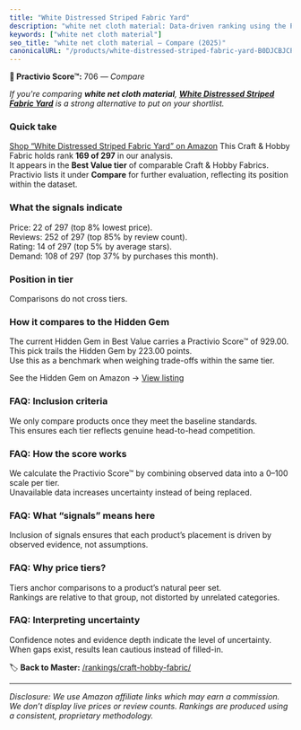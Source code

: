 ```yaml
---
title: "White Distressed Striped Fabric Yard"
description: "white net cloth material: Data-driven ranking using the Practivio Score™. Positioned by quality, value, demand, findability, momentum."
keywords: ["white net cloth material"]
seo_title: "white net cloth material — Compare (2025)"
canonicalURL: "/products/white-distressed-striped-fabric-yard-B0DJCBJCP2/"
---
```


**🛒 Practivio Score™:** 706 — _Compare_


*If you're comparing **white net cloth material**, **[White Distressed Striped Fabric Yard](https://www.amazon.com/dp/B0DJCBJCP2?tag=practivio-20)** is a strong alternative to put on your shortlist.*
### Quick take
[Shop “White Distressed Striped Fabric Yard” on Amazon](https://www.amazon.com/dp/B0DJCBJCP2?tag=practivio-20)
This Craft & Hobby Fabric holds rank **169 of 297** in our analysis.  
It appears in the **Best Value tier** of comparable Craft & Hobby Fabrics.  
Practivio lists it under **Compare** for further evaluation, reflecting its position within the dataset.

### What the signals indicate
Price: 22 of 297 (top 8% lowest price).  
Reviews: 252 of 297 (top 85% by review count).  
Rating: 14 of 297 (top 5% by average stars).  
Demand: 108 of 297 (top 37% by purchases this month).

### Position in tier
Comparisons do not cross tiers.

### How it compares to the Hidden Gem
The current Hidden Gem in Best Value carries a Practivio Score™ of 929.00.  
This pick trails the Hidden Gem by 223.00 points.  
Use this as a benchmark when weighing trade-offs within the same tier.  

See the Hidden Gem on Amazon → [View listing](https://www.amazon.com/dp/B08DHDZKGS?tag=practivio-20)

### FAQ: Inclusion criteria
We only compare products once they meet the baseline standards.  
This ensures each tier reflects genuine head-to-head competition.

### FAQ: How the score works
We calculate the Practivio Score™ by combining observed data into a 0–100 scale per tier.  
Unavailable data increases uncertainty instead of being replaced.

### FAQ: What “signals” means here
Inclusion of signals ensures that each product’s placement is driven by observed evidence, not assumptions.

### FAQ: Why price tiers?
Tiers anchor comparisons to a product’s natural peer set.  
Rankings are relative to that group, not distorted by unrelated categories.

### FAQ: Interpreting uncertainty
Confidence notes and evidence depth indicate the level of uncertainty.  
When gaps exist, results lean cautious instead of filled-in.

<!-- Missing template for Compare/CompareWithinPriceClass -->


🏷️ **Back to Master:** [/rankings/craft-hobby-fabric/](/rankings/craft-hobby-fabric/)

---
_Disclosure: We use Amazon affiliate links which may earn a commission. We don’t display live prices or review counts. Rankings are produced using a consistent, proprietary methodology._

